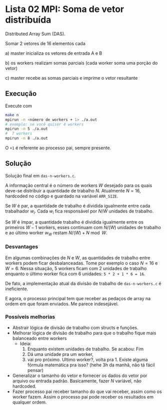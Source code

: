 # Lista 02 MPI: Soma de vetor distribuída

Distributed Array Sum (DAS).

Somar 2 vetores de 16 elementos cada

a) master inicializa os vetores de entrada A e B

b) os workers realizam somas parciais (cada worker soma uma porção do vetor)

c) master recebe as somas parciais e imprime o vetor resultante

## Execução

Execute com 

```sh
make n
mpirun -n <número de workers + 1> ./a.out
# exemplo: se você quiser 4 workers
mpirun -n 5 ./a.out
#  7 workers
mpirun -n 8 ./a.out
```

O `+1` é referente ao processo pai, sempre presente.


## Solução

Solução final em `das-n-workers.c`.

A informação central é o número de workers $W$ desejado para os quais deve-se 
distribuir a quantidade de trabalho $N$. Atualmente $N = 16$, hardcoded no 
código e guardado na variável `ARR_SIZE`. 

Se $W$ é par, a quantidade de trabalho é dividida igualmente entre cada 
trabalhador $w_i$. Cada $w_i$ fica responsável por $N / W$ unidades de trabalho.

Se $W$ é ímpar, a quantidade trabalho é dividida igualmente entre os primeiros
$W-1$ workers, esses continuam com $N/(W)$ unidades de trabalho e ao último
worker $w_{W}$ restam $N/(W) + N \bmod W$.

### Desvantages

Em algumas combinações de $N$ e $W$, as quantidades de trabalho entre workers 
podem ficar desbalanceadas. Tome por exemplo o caso $N=16$ e $W = 6$. Nessa 
situação, 5 
workers ficam com 2 unidades de trabalho enquanto o último worker fica com 6 
unidades: `5 * 2 + 1 * 6 = 16`. 

De fato, a implementação atual da divisão de trabalho de `das-n-workers.c`
é ineficiente.

E agora, o processo principal tem que receber as pedaços de array na ordem em
que foram enviados. Me parece indesejável.

### Possíveis melhorias

- Abstrair lógica de divisão de trabalho com structs e funções.
- Melhorar lógica de divisão de trabalho para que o trabalho fique mais 
balanceado entre workers
  - Ideia: 
    1. Enquanto existem unidades de trabalho. Se acabou: Fim
    2. Dá uma unidade pra um worker, 
    3. vai pro próximo. Ultimo worker?, volta pra 1.
    Existe alguma fórmula matemática pra isso? (hehe 3h da manhã, não tá fácil pensar)
- Generalizar o tamanho do vetor e fornecer os dados do vetor por arquivo ou
entrada padrão. Basicamente, fazer $N$ variável, não hardcoded.
- Fazer processo pai receber tamanho do que vai receber, assim como os worker 
fazem. Assim o processo pai pode receber os resultados em qualquer ordem.